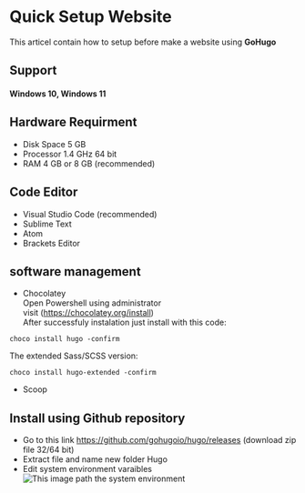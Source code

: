 # Quick Setup Website
This articel contain how to setup before make a website using <b>GoHugo</b>
## Support
  
#### Windows 10, Windows 11

## Hardware Requirment 

- Disk Space 5 GB
- Processor 1.4 GHz 64 bit
- RAM 4 GB or 8 GB (recommended)
  
## Code Editor
- Visual Studio Code (recommended)
- Sublime Text
- Atom
- Brackets Editor
  
## software management
  
- Chocolatey <br>
Open Powershell using administrator <br>
visit (https://chocolatey.org/install) <br>
After successfuly instalation just install with this code:<br>
```
choco install hugo -confirm
```
The extended Sass/SCSS version:
```
choco install hugo-extended -confirm
```
- Scoop 

## Install using Github repository
- Go to this link https://github.com/gohugoio/hugo/releases (download zip file 32/64 bit)
- Extract file and name new folder Hugo
- Edit system environment varaibles<br>
![This image path the system environment](https://user-images.githubusercontent.com/43319929/138188497-8951e940-a890-48e5-9351-600a6241eb65.png)



